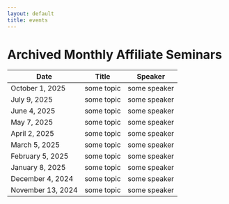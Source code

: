 ```yaml
---
layout: default
title: events
---
```


# Archived Monthly Affiliate Seminars

| Date | Title | Speaker |
| ---- | ----- | ------- |
| October 1, 2025 | some topic | some speaker |
| July 9, 2025 | some topic | some speaker |
| June 4, 2025 | some topic | some speaker |
| May 7, 2025 | some topic | some speaker |
| April 2, 2025 | some topic | some speaker |
| March 5, 2025 | some topic | some speaker |
| February 5, 2025 | some topic | some speaker |
| January 8, 2025 | some topic | some speaker |
| December 4, 2024 | some topic | some speaker |
| November 13, 2024 | some topic | some speaker |
